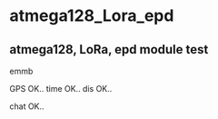 # atmega128_Lora_epd

## atmega128, LoRa, epd module test

emmb 

GPS OK..
time OK..
dis OK..

chat OK..
